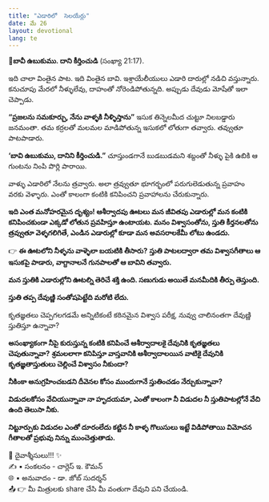 ```yaml
---
title: "ఎడారిలో  సెలయేర్లు"
date: మే 26
layout: devotional
lang: te
---
```


**📖బావీ ఉబుకుము. దాని కీర్తించుడి**
 (సంఖ్యా 21:17).

ఇది చాలా వింతైన పాట. ఇది వింతైన బావి. ఇశ్రాయేలీయులు ఎడారి దారుల్లో నడిచి వస్తున్నారు. కనుచూపు మేరలో నీళ్ళులేవు, దాహంతో నోరెండిపోతున్నది. అప్పుడు దేవుడు మోషేతో ఇలా చెప్పాడు.

**“ప్రజలను సమకూర్చు, నేను వాళ్ళకి నీళ్ళిస్తాను”** ఇసుక తిన్నెలమీద చుట్టూ నిలబడ్డారు జనమంతా. తమ కర్రలతో మలమల మాడిపోతున్న ఇసుకలో లోతుగా తవ్వారు. తవ్వుతూ పాటపాడారు.

**‘బావి ఉబుకుము, దానిని కీర్తించుడి.”** చూస్తుండగానే బుడబుడమని శబ్దంతో నీళ్ళు పైకి ఉబికి ఆ గుంటను నింపి పొర్లి పారాయి.

వాళ్ళు ఎడారిలో నేలను త్రవ్వారు. అలా త్రవ్వుతూ భూగర్భంలో పరుగులెడుతున్న ప్రవాహం వరకు వెళ్ళారు. ఎంతో కాలంగా కంటికి కనిపించని ప్రవాహాలను చేరుకున్నారు.

**ఇది ఎంత మనోహరమైన దృశ్యం! ఆశీర్వాదపు ఊటలు మన జీవితపు ఎడారుల్లో మన కంటికి కనిపించకుండా ఎక్కడో లోతున ప్రవహిస్తూ ఉంటాయట. మనం విశ్వాసంతోను, స్తుతి కీర్తనలతోను త్రవ్వుతూ వెళ్ళగలిగితే, ఎండిన ఎడారుల్లో కూడా మన అవసరాలకేమీ లోటు ఉండదు.**

👉 **ఈ ఊటలోని నీళ్ళను వాళ్ళెలా బయటికి తీసారు?**
 **స్తుతి పాటలద్వారా తమ విశ్వాసగీతాలు ఆ ఇసుకపై పాడారు, వాగ్దానాలనే గునపాలతో ఆ బావిని తవ్వారు.**

**మన స్తుతికి ఎడారుల్లోని ఊటల్ని తెరిచే శక్తి ఉంది. సణుగుడు అయితే మనమీదికి తీర్పు తెస్తుంది.** 

**స్తుతి తప్ప దేవుణ్ణి సంతోషపెట్టేది మరోటి లేదు.**

 కృతజ్ఞతలు చెప్పగలగడమే అన్నిటికంటే కఠినమైన విశ్వాస పరీక్ష, నువ్వు చాలినంతగా దేవుణ్ణి స్తుతిస్తూ ఉన్నావా?

 **అసంఖ్యాకంగా నీపై కురుస్తున్న కంటికి కనిపించే ఆశీర్వాదాలకై దేవునికి కృతజ్ఞతలు చెపుతున్నావా?**
 **శ్రమలలాగా కనిపిస్తూ వాస్తవానికి ఆశీర్వాదాలయిన వాటికై దేవునికి కృతజ్ఞతాస్తుతులు చెల్లించే విశ్వాసం నీకుందా?**

 **నీకింకా అనుగ్రహించబడని దీవెనల కోసం ముందుగానే స్తుతించడం నేర్చుకున్నావా?**

**విడుదలకోసం వేచియున్నావా నా హృదయమా, ఎంతో కాలంగా నీ విడుదల నీ స్తుతిపాటల్లోనే వేచి ఉంది తెలుసా నీకు.**

**నిట్టూర్పుకు విడుదల ఎంతో దూరంలేదు కట్టిన నీ కాళ్ళ గొలుసులు ఇట్టే విడిపోతాయి విమోచన గీతాలతో ప్రభువు నిన్ను ముంచెత్తుతాడు.**


<div class="blessing">🙏 <span class="bless-text">దైవాశ్శీసులు!!!</span> ✨</div>

<div class="credit">✍️ <span class="credit-text">▪ సంకలనం - చార్లెస్ ఇ. కౌమన్</span></div>
<div class="credit">🌐 <span class="credit-text">▪ అనువాదం - డా. జోబ్ సుదర్శన్</span></div>


<div class="share">📤 👉 <span class="share-text">మీ మిత్రులకు share చేసి మీ వంతుగా దేవుని పని చేయండి.</span></div>
